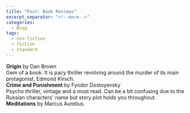 ```yaml
---
title: "Post: Book Reviews"
excerpt_separator: "<!--more-->"
categories:
  - Blog
tags:
  - non-fiction
  - fiction
  - standard
---
```


<b>Origin</b> by Dan Brown<br>
Gem of a book. It is pacy thriller revolving around the murder of its main protagonist, Edmond Kirsch.<br>
<b>Crime and Punishment</b> by Fyodor Dostoyevsky<br>
Psycho thriller, vintage and a must read. Can be a bit confusing due to the Russian characters' name but story plot holds you throughout.<br>
<b>Meditations</b> by Marcus Aurelius.<br>
